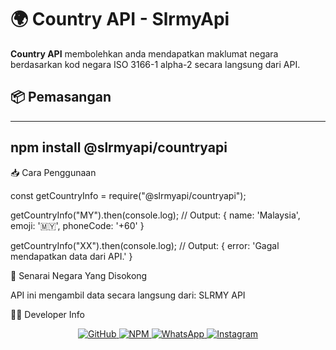 # 🌍 Country API - SlrmyApi

**Country API** membolehkan anda mendapatkan maklumat negara berdasarkan kod negara ISO 3166-1 alpha-2 secara langsung dari API.

## 📦 Pemasangan
---
npm install @slrmyapi/countryapi
---
📥 Cara Penggunaan

const getCountryInfo = require("@slrmyapi/countryapi");

getCountryInfo("MY").then(console.log);
// Output: { name: 'Malaysia', emoji: '🇲🇾', phoneCode: '+60' }

getCountryInfo("XX").then(console.log);
// Output: { error: 'Gagal mendapatkan data dari API.' }

📌 Senarai Negara Yang Disokong

API ini mengambil data secara langsung dari: SLRMY API

👨‍💻 Developer Info

<p align="center">
  <a href="https://github.com/slrmyshopofficial">
    <img src="https://img.shields.io/badge/GitHub-000000?style=for-the-badge&logo=github&logoColor=white" alt="GitHub">
  </a>
  <a href="https://www.npmjs.com/package/@slrmyapi/countryapi">
    <img src="https://img.shields.io/badge/NPM-CB3837?style=for-the-badge&logo=npm&logoColor=white" alt="NPM">
  </a>
  <a href="https://wa.me/601136871190">
    <img src="https://img.shields.io/badge/WhatsApp-25D366?style=for-the-badge&logo=whatsapp&logoColor=white" alt="WhatsApp">
  </a>
  <a href="https://instagram.com/slrmyshopofficial">
    <img src="https://img.shields.io/badge/Instagram-E4405F?style=for-the-badge&logo=instagram&logoColor=white" alt="Instagram">
  </a>
</p>
